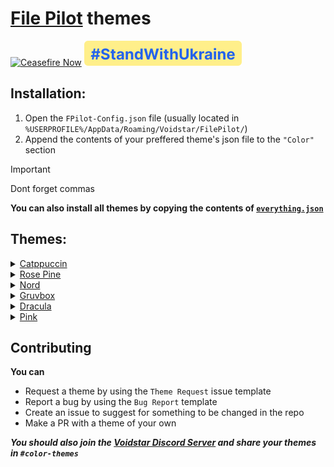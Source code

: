 # [File Pilot](https://filepilot.tech/) themes
[![Ceasefire Now](https://badge.techforpalestine.org/default)](https://techforpalestine.org/learn-more) [![Stand With Ukraine](https://raw.githubusercontent.com/vshymanskyy/StandWithUkraine/main/badges/StandWithUkraine.svg)](https://stand-with-ukraine.pp.ua/)

## Installation:

1. Open the `FPilot-Config.json` file (usually located in `%USERPROFILE%/AppData/Roaming/Voidstar/FilePilot/`)
2. Append the contents of your preffered theme's json file to the `"Color"` section
> [!IMPORTANT]
> Dont forget commas

**You can also install all themes by copying the contents of [`everything.json`](https://raw.githubusercontent.com/BilayJr/FPilot-themes/refs/heads/main/themes/everything.json)**
 
## Themes:

<details>
<summary><a href="https://github.com/BilayJr/FPilot-themes/raw/refs/heads/main/themes/catppuccin.json" target="_blank">Catppuccin</a></summary>

![catppuccin mocha](/assets/catppuccin-mocha.png)

![catppuccin macchiato](/assets/catppuccin-macchiato.png)

![catppuccin frappe](/assets/catppuccin-frappe.png)

![catppuccin latte](/assets/catppuccin-latte.png)

</details>
<details>
<summary><a href="https://github.com/BilayJr/FPilot-themes/raw/refs/heads/main/themes/rosepine.json" target="_blank">Rose Pine</a></summary>

![rosepine default](/assets/rosepine-default.png)

![rosepine moon](/assets/rosepine-moon.png)

![rosepine dawn](assets/rosepine-dawn.png)
</details>
<details>
<summary><a href="https://github.com/BilayJr/FPilot-themes/raw/refs/heads/main/themes/nord.json" target="_blank">Nord</a></summary>

![nord](assets/nord.png)
</details>
<details>
<summary><a href="https://github.com/BilayJr/FPilot-themes/raw/refs/heads/main/themes/gruvbox.json" target="_blank">Gruvbox</a></summary>

![gruvbox dark](/assets/gruvbox-dark.png)

![gruvbox light](/assets/gruvbox-light.png)
</details>
<details>
<summary><a href="https://github.com/BilayJr/FPilot-themes/raw/refs/heads/main/themes/dracula.json" target="_blank">Dracula</a></summary>

![dracula](/assets/dracula.png)
</details>
<details>
<summary><a href="https://github.com/BilayJr/FPilot-themes/raw/refs/heads/main/themes/pink.json" target="_blank">Pink</a></summary>

![pink](/assets/pink.png)
</details>

## Contributing

**You can**
- Request a theme by using the `Theme Request` issue template
- Report a bug by using the `Bug Report` template
- Create an issue to suggest for something to be changed in the repo
- Make a PR with a theme of your own

***You should also join the [Voidstar Discord Server](https://filepilot.tech/discord) and share your themes in `#color-themes`***
